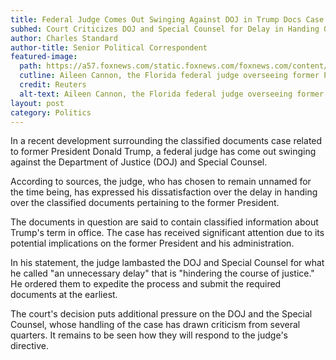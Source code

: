 ```yaml
---
title: Federal Judge Comes Out Swinging Against DOJ in Trump Docs Case
subhed: Court Criticizes DOJ and Special Counsel for Delay in Handing Over Classified Documents
author: Charles Standard
author-title: Senior Political Correspondent
featured-image: 
  path: https://a57.foxnews.com/static.foxnews.com/foxnews.com/content/uploads/2023/06/640/320/Judge-Aileen-Cannon-Photo-1.jpg?ve=1&tl=1
  cutline: Aileen Cannon, the Florida federal judge overseeing former President Donald Trump's case
  credit: Reuters
  alt-text: Aileen Cannon, the Florida federal judge overseeing former President Donald Trump's case
layout: post
category: Politics
---
```


In a recent development surrounding the classified documents case related to former President Donald Trump, a federal judge has come out swinging against the Department of Justice (DOJ) and Special Counsel.

According to sources, the judge, who has chosen to remain unnamed for the time being, has expressed his dissatisfaction over the delay in handing over the classified documents pertaining to the former President.

The documents in question are said to contain classified information about Trump's term in office. The case has received significant attention due to its potential implications on the former President and his administration.

In his statement, the judge lambasted the DOJ and Special Counsel for what he called "an unnecessary delay" that is "hindering the course of justice." He ordered them to expedite the process and submit the required documents at the earliest.

The court's decision puts additional pressure on the DOJ and the Special Counsel, whose handling of the case has drawn criticism from several quarters. It remains to be seen how they will respond to the judge's directive.


